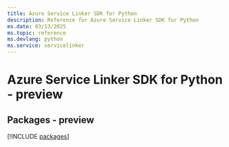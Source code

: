 ```yaml
---
title: Azure Service Linker SDK for Python
description: Reference for Azure Service Linker SDK for Python
ms.date: 03/13/2025
ms.topic: reference
ms.devlang: python
ms.service: servicelinker
---
```

# Azure Service Linker SDK for Python - preview
## Packages - preview
[!INCLUDE [packages](service-linker-index.md)]